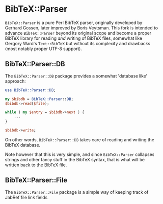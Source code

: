 # BibTeX::Parser

`BibTeX::Parser` is a pure Perl BibTeX parser, originally developed by Gerhard Gossen, later improved by Boris Veytsman. This fork is intended to advance `BibTeX::Parser` beyond its original scope and become a proper BibTeX library for reading *and* writing of BibTeX files, somewhat like Gergory Ward's `Text::BibTeX` but without its complexity and drawbacks (most notably proper UTF-8 support).

## BibTeX::Parser::DB

The `BibTeX::Parser::DB` package provides a somewhat 'database like' approach:

```perl
use BibTeX::Parser::DB;

my $bibdb = BibTeX::Parser::DB;
$bibdb->read($file);

while ( my $entry = $bibdb->next ) {
    ...
}

$bibdb->write;
```

On other words, `BibTeX::Parser::DB` takes care of reading and writing the BibTeX database.

Note however that this is very simple, and since `BibTeX::Parser` collapses strings and other fancy stuff in the BibTeX syntax, that is what will be written back to the BibTeX file.

## BibTeX::Parser::File

The `BibTeX::Parser::File` package is a simple way of keeping track of JabRef file link fields.
